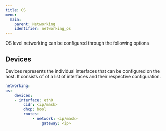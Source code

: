 ```yaml
---
title: OS
menu:
  main:
    parent: Networking
    identifier: networking_os
---
```


OS level networking can be configured through the following options


## Devices

Devices represents the individual interfaces that can be configured on the host. It consists of of a list of interfaces and their respective configuration.


```yaml
networking:
os:
	devices:
	- interface: eth0
		cidr: <ip/mask>
		dhcp: bool
		routes:
			- network: <ip/mask>
				gateway: <ip>
```
